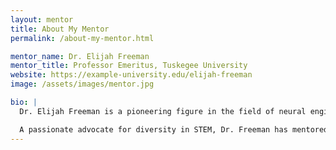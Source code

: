 ```yaml
---
layout: mentor
title: About My Mentor
permalink: /about-my-mentor.html

mentor_name: Dr. Elijah Freeman
mentor_title: Professor Emeritus, Tuskegee University
website: https://example-university.edu/elijah-freeman
image: /assets/images/mentor.jpg

bio: |
  Dr. Elijah Freeman is a pioneering figure in the field of neural engineering and robotics. With over four decades of experience in academia and research, his work has focused on developing accessible brain-computer interface systems and exploring how robotics can enhance human capability. 

  A passionate advocate for diversity in STEM, Dr. Freeman has mentored dozens of underrepresented students and continues to inspire the next generation of researchers and technologists through his leadership and legacy.
---
```

